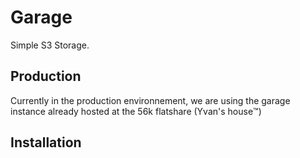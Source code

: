 # Garage

Simple S3 Storage.

## Production

Currently in the production environnement, we are using the garage instance already hosted at the 56k flatshare (Yvan's house:tm:)

## Installation

